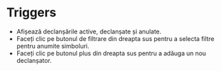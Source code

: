 # **Triggers**

- Afișează declanșările active, declanșate și anulate.
- Faceți clic pe butonul de filtrare din dreapta sus pentru a selecta filtre pentru anumite simboluri.
- Faceți clic pe butonul plus din dreapta sus pentru a adăuga un nou declanșator.
